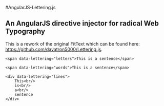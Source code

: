#AngularJS-Lettering.js

## An AngularJS directive <span> injector for radical Web Typography

This is a rework of the original FitText which can be found here: https://github.com/davatron5000/Lettering.js.

	<span data-lettering="letters">This is a sentence</span>
	
	<span data-lettering="words">This is a sentence</span>
	
	<div data-lettering="lines">
		This<br/> 
		is<br/> 
		a<br/> 
		sentence
	</div>